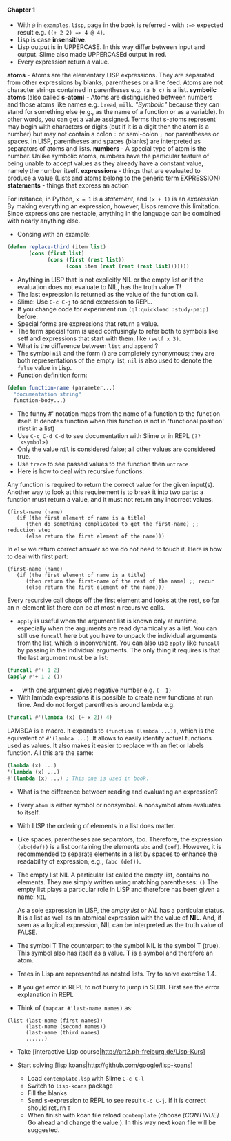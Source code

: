 #### Chapter 1

- With `@` in `examples.lisp`, page in the book is referred - with `:=>` expected result
e.g. `((+ 2 2) => 4 @ 4)`.
- Lisp is case **insensitive**.
- Lisp output is in UPPERCASE. In this way differ between input and output.
Slime also made UPPERCASEd output in red.
- Every expression return a value.

**atoms** - Atoms are the elementary LISP expressions. They are separated from other
expressions by blanks, parentheses or a line feed. Atoms are not character strings
contained in parentheses e.g. ```(a b c)``` is a list.
**symboilc atoms** (also called **s-atom**) - Atoms are distinguished between numbers and
those atoms like names e.g. `bread`, `milk`. _"Symbolic"_ because they can stand for
something else (e.g., as the name of a function or as a variable). In other words, you can
get a value assigned. Terms that s-atoms represent may begin with characters or digits
(but if it is a digit then the atom is a number) but may not contain a colon `:` or
semi-colon `;` nor parentheses or spaces. In LISP, parentheses and spaces (blanks) are
interpreted as separators of atoms and lists.
**numbers** - A special type of atom is the number. Unlike symbolic atoms, numbers have
the particular feature of being unable to accept values as they already have a constant
value, namely the number itself.
**expressions** - things that are evaluated to produce a value
(Lists and atoms belong to the generic term EXPRESSION)
**statements** - things that express an action

For instance, in Python, `x = 1` is a _statement_, and `(x + 1)` is an _expression_.
By making everything an expression, however, Lisps remove this limitation.
Since expressions are nestable, anything in the language can be combined with
nearly anything else.

- Consing with an example:
```cl
(defun replace-third (item list)
       (cons (first list)
             (cons (first (rest list))
                   (cons item (rest (rest (rest list)))))))
```
- Anything in LISP that is not explicitly NIL or the empty list or if the evaluation does
  not evaluate to NIL, has the truth value T!
- The last expression is returned as the value of the function call.
- Slime: Use `C-c C-j` to send expression to REPL.
- If you change code for experiment run ```(ql:quickload :study-paip)``` before.
- Special forms are expressions that return a value.
- The term special form is used confusingly to refer both to symbols like setf and
expressions that start with them, like `(setf x 3)`.
- What is the difference between `list` and `append` ?
- The symbol `nil` and the form () are completely synonymous; they are both
 representations of the empty list, `nil` is also used to denote the `false` value in Lisp.
- Function definition form:

``` cl
(defun function-name (parameter...)
  "documentation string"
  function-body...)
```
- The funny #' notation maps from the name of a function to the function itself.
It denotes function when this function is not in 'functional position' (first in a list)
- Use `C-c C-d C-d` to see documentation with Slime or in REPL `(?? '<symbol>)`
- Only the value `nil` is considered false; all other values are considered true.
- Use `trace` to see passed values to the function then `untrace`
- Here is how to deal with recursive functions:

Any function is required to return the correct value for the given input(s). Another
way to look at this requirement is to break it into two parts: a function must return
a value, and it must not return any incorrect values.

```
(first-name (name)
   (if (the first element of name is a title)
      (then do something complicated to get the first-name) ;; reduction step
      (else return the first element of the name)))
```
In `else` we return correct answer so we do not need to touch it. Here is how to
deal with first part:

```
(first-name (name)
   (if (the first element of name is a title)
      (then return the first-name of the rest of the name) ;; recur
      (else return the first element of the name)))
```

Every recursive call chops off the first element and looks at the rest,
so for an n-element list there can be at most n recursive calls.

- `apply` is useful when the argument list is known only at runtime, especially when the arguments are read dynamically as a list.
You can still use `funcall` here but you have to unpack the individual arguments from the list, which is inconvenient.
You can also use `apply` like `funcall` by passing in the individual arguments.
The only thing it requires is that the last argument must be a list:

``` cl
(funcall #'+ 1 2)
(apply #'+ 1 2 ())
```
- `-` with one argument gives negative number e.g. `(- 1)`
- With lambda expressions it is possible to create new functions at run time.
And do not forget parenthesis around lambda e.g.
``` cl
(funcall #'(lambda (x) (+ x 2)) 4)
```
LAMBDA is a macro. It expands to `(function (lambda ...))`, which is the equivalent of
`#'(lambda ...)`. It allows to easily identify actual functions used as values. It also
makes it easier to replace with an flet or labels function. All this are the same:

```cl
(lambda (x) ...)
'(lambda (x) ...)
#'(lambda (x) ...) ; This one is used in book.
```
- What is the difference between reading and evaluating an expression?
- Every `atom` is either symbol or nonsymbol. A nonsymbol atom evaluates to itself.
- With LISP the ordering of elements in a list does matter.
- Like spaces, parentheses are separators, too. Therefore, the expression ```(abc(def))``` is a
  list containing the elements ```abc``` and ```(def)```. However, it is recommended to separate
  elements in a list by spaces to enhance the readability of expression, e.g., ```(abc (def))```.
- The empty list NIL
  A particular list called the empty list, contains no elements. They are simply written
  using matching parentheses: ```()```
  The empty list plays a particular role in LISP and therefore has been given a name: ```NIL```

  As a sole expression in LISP, the _empty list_ or _NIL_ has a particular status. It is a
  list as well as an atomical expression with the value of **NIL**. And, if seen as a logical
  expression, NIL can be interpreted as the truth value of FALSE.

- The symbol T
  The counterpart to the symbol NIL is the symbol T (true). This symbol also has itself as a
  value. **T** is a symbol and therefore an atom.
- Trees in Lisp are represented as nested lists. Try to solve exercise 1.4.
- If you get error in REPL to not hurry to jump in SLDB. First see the error
  explanation in REPL
- Think of `(mapcar #'last-name names)` as:
```
(list (last-name (first names))
      (last-name (second names))
      (last-name (third names)
      ......)
```
- Take [interactive Lisp course|http://art2.ph-freiburg.de/Lisp-Kurs]
- Start solving [lisp koans|http://github.com/google/lisp-koans]

    * Load `contemplate.lsp` with Slime `C-c C-l`
    * Switch to `lisp-koans` package
    * Fill the blanks
    * Send s-expression to REPL to see result `C-c C-j`. If it is correct should return `T`
    * When finish with koan file reload `contemplate` (choose _[CONTINUE]_ Go ahead and
change the value.). In this way next koan file will be suggested.
